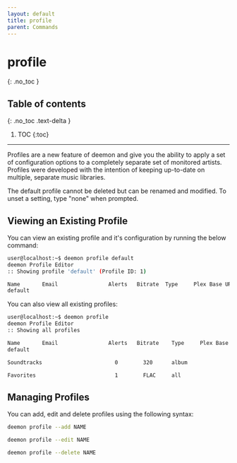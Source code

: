 ```yaml
---
layout: default
title: profile
parent: Commands
---
```


# profile
{: .no_toc }

## Table of contents
{: .no_toc .text-delta }

1. TOC
{:toc}

---
Profiles are a new feature of deemon and give you the ability to apply a set of configuration options to a completely 
separate set of monitored artists. Profiles were developed with the intention of keeping up-to-date on multiple, 
separate music libraries.

The default profile cannot be deleted but can be renamed and modified. To unset a setting, type "none" when prompted.

## Viewing an Existing Profile
You can view an existing profile and it's configuration by running the below command:

```bash
user@localhost:~$ deemon profile default
deemon Profile Editor
:: Showing profile 'default' (Profile ID: 1)

Name       Email                Alerts   Bitrate  Type     Plex Base URL       Plex Token     Plex Library         Download Path
default 
```

You can also view all existing profiles:
```bash
user@localhost:~$ deemon profile                                                                                                                                                        ✔ 
deemon Profile Editor
:: Showing all profiles

Name       Email                Alerts   Bitrate    Type     Plex Base URL          Plex Token         Plex Library         Download Path
default                                                                                                                                                                

Soundtracks                       0        320      album                                                                    /music/soundtracks  

Favorites                         1        FLAC     all                                                                      /music/favorites    
```

## Managing Profiles
You can add, edit and delete profiles using the following syntax:
```bash
deemon profile --add NAME

deemon profile --edit NAME

deemon profile --delete NAME
```
